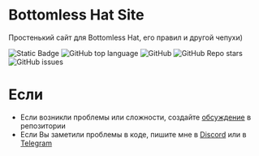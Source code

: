 # Bottomless Hat Site

Простенький сайт для Bottomless Hat, его правил и другой чепухи)

![Static Badge](https://img.shields.io/badge/fockusty-bottomlesshat-bottomlesshat)
![GitHub top language](https://img.shields.io/github/languages/top/fockusty/bottomlesshat)
![GitHub](https://img.shields.io/github/license/fockusty/bottomlesshat)
![GitHub Repo stars](https://img.shields.io/github/stars/fockusty/bottomlesshat)
![GitHub issues](https://img.shields.io/github/issues/fockusty/bottomlesshat)

# Если
- Если возникли проблемы или сложности, создайте [обсуждение](https://github.com/fockusty/bottmless-hat/issues/new/choose) в репозитории
- Если Вы заметили проблемы в коде, пишите мне в [Discord](https://discord.gg/5MJrRjzPec) или в [Telegram](https://t.me/FOCKUSTY)
